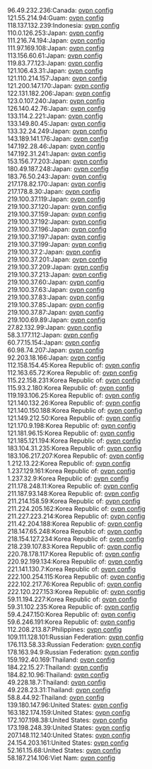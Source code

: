 96.49.232.236:Canada: [ovpn config](vpn/96_49_232_236.ovpn)  
121.55.214.94:Guam: [ovpn config](vpn/121_55_214_94.ovpn)  
118.137.132.239:Indonesia: [ovpn config](vpn/118_137_132_239.ovpn)  
110.0.126.253:Japan: [ovpn config](vpn/110_0_126_253.ovpn)  
111.216.74.194:Japan: [ovpn config](vpn/111_216_74_194.ovpn)  
111.97.169.108:Japan: [ovpn config](vpn/111_97_169_108.ovpn)  
113.156.60.61:Japan: [ovpn config](vpn/113_156_60_61.ovpn)  
119.83.77.123:Japan: [ovpn config](vpn/119_83_77_123.ovpn)  
121.106.43.31:Japan: [ovpn config](vpn/121_106_43_31.ovpn)  
121.110.214.157:Japan: [ovpn config](vpn/121_110_214_157.ovpn)  
121.200.147.170:Japan: [ovpn config](vpn/121_200_147_170.ovpn)  
122.131.182.206:Japan: [ovpn config](vpn/122_131_182_206.ovpn)  
123.0.107.240:Japan: [ovpn config](vpn/123_0_107_240.ovpn)  
126.140.42.76:Japan: [ovpn config](vpn/126_140_42_76.ovpn)  
133.114.2.221:Japan: [ovpn config](vpn/133_114_2_221.ovpn)  
133.149.80.45:Japan: [ovpn config](vpn/133_149_80_45.ovpn)  
133.32.24.249:Japan: [ovpn config](vpn/133_32_24_249.ovpn)  
143.189.141.176:Japan: [ovpn config](vpn/143_189_141_176.ovpn)  
147.192.28.46:Japan: [ovpn config](vpn/147_192_28_46.ovpn)  
147.192.31.241:Japan: [ovpn config](vpn/147_192_31_241.ovpn)  
153.156.77.203:Japan: [ovpn config](vpn/153_156_77_203.ovpn)  
180.49.187.248:Japan: [ovpn config](vpn/180_49_187_248.ovpn)  
183.76.50.243:Japan: [ovpn config](vpn/183_76_50_243.ovpn)  
217.178.82.170:Japan: [ovpn config](vpn/217_178_82_170.ovpn)  
217.178.8.30:Japan: [ovpn config](vpn/217_178_8_30.ovpn)  
219.100.37.119:Japan: [ovpn config](vpn/219_100_37_119.ovpn)  
219.100.37.120:Japan: [ovpn config](vpn/219_100_37_120.ovpn)  
219.100.37.159:Japan: [ovpn config](vpn/219_100_37_159.ovpn)  
219.100.37.192:Japan: [ovpn config](vpn/219_100_37_192.ovpn)  
219.100.37.196:Japan: [ovpn config](vpn/219_100_37_196.ovpn)  
219.100.37.197:Japan: [ovpn config](vpn/219_100_37_197.ovpn)  
219.100.37.199:Japan: [ovpn config](vpn/219_100_37_199.ovpn)  
219.100.37.2:Japan: [ovpn config](vpn/219_100_37_2.ovpn)  
219.100.37.201:Japan: [ovpn config](vpn/219_100_37_201.ovpn)  
219.100.37.209:Japan: [ovpn config](vpn/219_100_37_209.ovpn)  
219.100.37.213:Japan: [ovpn config](vpn/219_100_37_213.ovpn)  
219.100.37.60:Japan: [ovpn config](vpn/219_100_37_60.ovpn)  
219.100.37.63:Japan: [ovpn config](vpn/219_100_37_63.ovpn)  
219.100.37.83:Japan: [ovpn config](vpn/219_100_37_83.ovpn)  
219.100.37.85:Japan: [ovpn config](vpn/219_100_37_85.ovpn)  
219.100.37.87:Japan: [ovpn config](vpn/219_100_37_87.ovpn)  
219.100.69.89:Japan: [ovpn config](vpn/219_100_69_89.ovpn)  
27.82.132.99:Japan: [ovpn config](vpn/27_82_132_99.ovpn)  
58.3.177.112:Japan: [ovpn config](vpn/58_3_177_112.ovpn)  
60.77.15.154:Japan: [ovpn config](vpn/60_77_15_154.ovpn)  
60.98.74.207:Japan: [ovpn config](vpn/60_98_74_207.ovpn)  
92.203.18.166:Japan: [ovpn config](vpn/92_203_18_166.ovpn)  
112.158.154.45:Korea Republic of: [ovpn config](vpn/112_158_154_45.ovpn)  
112.163.65.72:Korea Republic of: [ovpn config](vpn/112_163_65_72.ovpn)  
115.22.158.231:Korea Republic of: [ovpn config](vpn/115_22_158_231.ovpn)  
115.93.2.180:Korea Republic of: [ovpn config](vpn/115_93_2_180.ovpn)  
119.193.106.25:Korea Republic of: [ovpn config](vpn/119_193_106_25.ovpn)  
121.140.132.26:Korea Republic of: [ovpn config](vpn/121_140_132_26.ovpn)  
121.140.150.188:Korea Republic of: [ovpn config](vpn/121_140_150_188.ovpn)  
121.149.212.50:Korea Republic of: [ovpn config](vpn/121_149_212_50.ovpn)  
121.170.9.198:Korea Republic of: [ovpn config](vpn/121_170_9_198.ovpn)  
121.181.96.15:Korea Republic of: [ovpn config](vpn/121_181_96_15.ovpn)  
121.185.121.194:Korea Republic of: [ovpn config](vpn/121_185_121_194.ovpn)  
183.104.31.235:Korea Republic of: [ovpn config](vpn/183_104_31_235.ovpn)  
183.106.217.207:Korea Republic of: [ovpn config](vpn/183_106_217_207.ovpn)  
1.212.13.22:Korea Republic of: [ovpn config](vpn/1_212_13_22.ovpn)  
1.237.129.161:Korea Republic of: [ovpn config](vpn/1_237_129_161.ovpn)  
1.237.32.9:Korea Republic of: [ovpn config](vpn/1_237_32_9.ovpn)  
211.178.248.11:Korea Republic of: [ovpn config](vpn/211_178_248_11.ovpn)  
211.187.93.148:Korea Republic of: [ovpn config](vpn/211_187_93_148.ovpn)  
211.214.158.59:Korea Republic of: [ovpn config](vpn/211_214_158_59.ovpn)  
211.224.205.162:Korea Republic of: [ovpn config](vpn/211_224_205_162.ovpn)  
211.227.223.214:Korea Republic of: [ovpn config](vpn/211_227_223_214.ovpn)  
211.42.204.188:Korea Republic of: [ovpn config](vpn/211_42_204_188.ovpn)  
218.147.65.248:Korea Republic of: [ovpn config](vpn/218_147_65_248.ovpn)  
218.154.127.234:Korea Republic of: [ovpn config](vpn/218_154_127_234.ovpn)  
218.239.107.83:Korea Republic of: [ovpn config](vpn/218_239_107_83.ovpn)  
220.78.178.117:Korea Republic of: [ovpn config](vpn/220_78_178_117.ovpn)  
220.92.199.134:Korea Republic of: [ovpn config](vpn/220_92_199_134.ovpn)  
221.141.130.7:Korea Republic of: [ovpn config](vpn/221_141_130_7.ovpn)  
222.100.254.115:Korea Republic of: [ovpn config](vpn/222_100_254_115.ovpn)  
222.102.217.76:Korea Republic of: [ovpn config](vpn/222_102_217_76.ovpn)  
222.120.227.153:Korea Republic of: [ovpn config](vpn/222_120_227_153.ovpn)  
59.11.194.227:Korea Republic of: [ovpn config](vpn/59_11_194_227.ovpn)  
59.31.102.235:Korea Republic of: [ovpn config](vpn/59_31_102_235.ovpn)  
59.4.247.150:Korea Republic of: [ovpn config](vpn/59_4_247_150.ovpn)  
59.6.246.191:Korea Republic of: [ovpn config](vpn/59_6_246_191.ovpn)  
112.208.213.87:Philippines: [ovpn config](vpn/112_208_213_87.ovpn)  
109.111.128.101:Russian Federation: [ovpn config](vpn/109_111_128_101.ovpn)  
176.113.58.33:Russian Federation: [ovpn config](vpn/176_113_58_33.ovpn)  
178.163.94.9:Russian Federation: [ovpn config](vpn/178_163_94_9.ovpn)  
159.192.40.169:Thailand: [ovpn config](vpn/159_192_40_169.ovpn)  
184.22.15.27:Thailand: [ovpn config](vpn/184_22_15_27.ovpn)  
184.82.10.96:Thailand: [ovpn config](vpn/184_82_10_96.ovpn)  
49.228.18.7:Thailand: [ovpn config](vpn/49_228_18_7.ovpn)  
49.228.23.31:Thailand: [ovpn config](vpn/49_228_23_31.ovpn)  
58.8.44.92:Thailand: [ovpn config](vpn/58_8_44_92.ovpn)  
139.180.147.96:United States: [ovpn config](vpn/139_180_147_96.ovpn)  
163.182.174.159:United States: [ovpn config](vpn/163_182_174_159.ovpn)  
172.107.198.38:United States: [ovpn config](vpn/172_107_198_38.ovpn)  
173.198.248.39:United States: [ovpn config](vpn/173_198_248_39.ovpn)  
207.148.112.140:United States: [ovpn config](vpn/207_148_112_140.ovpn)  
24.154.203.161:United States: [ovpn config](vpn/24_154_203_161.ovpn)  
52.161.15.68:United States: [ovpn config](vpn/52_161_15_68.ovpn)  
58.187.214.106:Viet Nam: [ovpn config](vpn/58_187_214_106.ovpn)  
